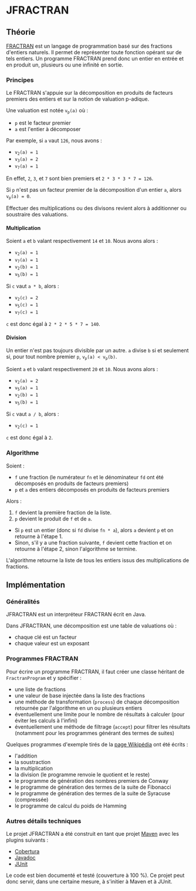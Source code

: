 # JFRACTRAN #
 
## Théorie ##

[FRACTRAN](http://fr.wikipedia.org/wiki/FRACTRAN) est un langage de programmation basé sur des fractions d'entiers naturels.
Il permet de représenter toute fonction opérant sur de tels entiers.
Un programme FRACTRAN prend donc un entier en entrée et en produit un, plusieurs ou une infinité en sortie.

### Principes ###

Le FRACTRAN s'appuie sur la décomposition en produits de facteurs premiers des entiers et sur la notion de valuation p-adique.

Une valuation est notée <code>v<sub>p</sub>(a)</code> où  :

* `p` est le facteur premier
* `a` est l'entier à décomposer

Par exemple, si `a` vaut `126`, nous avons :

* <code>v<sub>2</sub>(a) = 1</code>
* <code>v<sub>3</sub>(a) = 2</code>
* <code>v<sub>7</sub>(a) = 1</code>

En effet, `2`, `3`, et `7` sont bien premiers et `2 * 3 * 3 * 7 = 126`.

Si `p` n'est pas un facteur premier de la décomposition d'un entier `a`, alors <code>v<sub>p</sub>(a) = 0</code>.

Effectuer des multiplications ou des divisons revient alors à additionner ou soustraire des valuations.

#### Multiplication #####

Soient `a` et `b` valant respectivement `14` et `10`. Nous avons alors :

* <code>v<sub>2</sub>(a) = 1</code>
* <code>v<sub>7</sub>(a) = 1</code>
* <code>v<sub>2</sub>(b) = 1</code>
* <code>v<sub>5</sub>(b) = 1</code>

Si `c` vaut `a * b`, alors :

* <code>v<sub>2</sub>(c) = 2</code>
* <code>v<sub>5</sub>(c) = 1</code>
* <code>v<sub>7</sub>(c) = 1</code>

`c` est donc égal à `2 * 2 * 5 * 7 = 140`.

#### Division ####

Un entier n'est pas toujours divisible par un autre.
`a` divise `b` si et seulement si, pour tout nombre premier `p`, <code>v<sub>p</sub>(a) < v<sub>p</sub>(b)</code>.

Soient `a` et `b` valant respectivement `20` et `10`. Nous avons alors :

* <code>v<sub>2</sub>(a) = 2</code>
* <code>v<sub>5</sub>(a) = 1</code>
* <code>v<sub>2</sub>(b) = 1</code>
* <code>v<sub>5</sub>(b) = 1</code>

Si `c` vaut `a / b`, alors :

* <code>v<sub>2</sub>(c) = 1</code>

`c` est donc égal à `2`.

### Algorithme ###

Soient :

* `f` une fraction (le numérateur `fn` et le dénominateur `fd` ont été décomposés en produits de facteurs premiers)
* `p` et `a` des entiers décomposés en produits de facteurs premiers

Alors :

 1. `f` devient la première fraction de la liste.
 2. `p` devient le produit de `f` et de `a`.
  * Si `p` est un entier (donc si `fd` divise `fn * a`), alors `a` devient `p` et on retourne à l'étape 1.
  * Sinon, s'il y a une fraction suivante, `f` devient cette fraction et on retourne à l'étape 2, sinon l'algorithme se termine.

L'algorithme retourne la liste de tous les entiers issus des multiplications de fractions.

## Implémentation ##

### Généralités ###

JFRACTRAN est un interpréteur FRACTRAN écrit en Java.

Dans JFRACTRAN, une décomposition est une table de valuations où :

* chaque clé est un facteur
* chaque valeur est un exposant

### Programmes FRACTRAN ###

Pour écrire un programme FRACTRAN, il faut créer une classe héritant de `FractranProgram` et y spécifier :

* une liste de fractions
* une valeur de base injectée dans la liste des fractions
* une méthode de transformation (`process`) de chaque décomposition retournée par l'algorithme en un ou plusieurs entiers
* éventuellement une limite pour le nombre de résultats à calculer (pour éviter les calculs à l'infini)
* éventuellement une méthode de filtrage (`accept`) pour filtrer les résultats (notamment pour les programmes générant des termes de suites)

Quelques programmes d'exemple tirés de la [page Wikipédia](http://fr.wikipedia.org/wiki/FRACTRAN) ont été écrits :

* l'addition
* la soustraction
* la multiplication
* la division (le programme renvoie le quotient et le reste)
* le programme de génération des nombres premiers de Conway
* le programme de génération des termes de la suite de Fibonacci
* le programme de génération des termes de la suite de Syracuse (compressée)
* le programme de calcul du poids de Hamming

### Autres détails techniques ###

Le projet JFRACTRAN a été construit en tant que projet [Maven](http://maven.apache.org/) avec les plugins suivants :

* [Cobertura](http://mojo.codehaus.org/cobertura-maven-plugin/)
* [Javadoc](http://maven.apache.org/plugins/maven-javadoc-plugin/)
* [JUnit](http://maven.apache.org/surefire/maven-surefire-plugin/examples/junit.html)

Le code est bien documenté et testé (couverture à 100 %). Ce projet peut donc servir, dans une certaine mesure, à s'initier à Maven et à JUnit.
